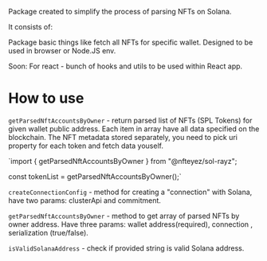 Package created to simplify the process of parsing NFTs on Solana.

It consists of:

Package basic things like fetch all NFTs for specific wallet. Designed to be used in browser or Node.JS env.

Soon:
For react - bunch of hooks and utils to be used within React app.

# How to use

`getParsedNftAccountsByOwner` - return parsed list of NFTs (SPL Tokens) for given wallet public address. Each item in array have all data specified on the blockchain. The NFT metadata stored separately, you need to pick uri property for each token and fetch data youself.

`import {
  getParsedNftAccountsByOwner
} from "@nfteyez/sol-rayz";

const tokenList = getParsedNftAccountsByOwner();`

`createConnectionConfig` - method for creating a "connection" with Solana, have two params: clusterApi and commitment.

`getParsedNftAccountsByOwner` - method to get array of parsed NFTs by owner address. Have three params: wallet address(required), connection , serialization (true/false).

`isValidSolanaAddress` - check if provided string is valid Solana address.
